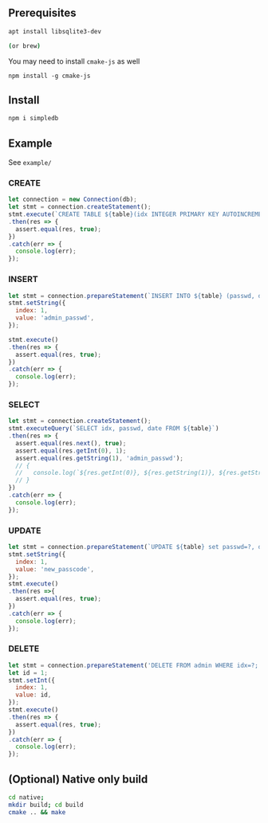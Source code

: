 ## Prerequisites
```bash
apt install libsqlite3-dev

(or brew)
```

You may need to install `cmake-js` as well
```
npm install -g cmake-js
```


## Install
```bash
npm i simpledb
```

## Example
See `example/`

### CREATE
```js
let connection = new Connection(db);
let stmt = connection.createStatement();
stmt.execute(`CREATE TABLE ${table}(idx INTEGER PRIMARY KEY AUTOINCREMENT, passwd TEXT, date DATETIME);`)
.then(res => {
  assert.equal(res, true);
})
.catch(err => {
  console.log(err);
});
```

### INSERT
```js
let stmt = connection.prepareStatement(`INSERT INTO ${table} (passwd, date) VALUES(?,datetime(\'now\',\'localtime\'));`);
stmt.setString({
  index: 1,
  value: 'admin_passwd',
});

stmt.execute()
.then(res => {
  assert.equal(res, true);
})
.catch(err => {
  console.log(err);
});
```

### SELECT
```js
let stmt = connection.createStatement();
stmt.executeQuery(`SELECT idx, passwd, date FROM ${table}`)
.then(res => {
  assert.equal(res.next(), true);
  assert.equal(res.getInt(0), 1);
  assert.equal(res.getString(1), 'admin_passwd');
  // {
  //   console.log(`${res.getInt(0)}, ${res.getString(1)}, ${res.getString(2)}`);
  // }
})
.catch(err => {
  console.log(err);
});
```

### UPDATE
```js
let stmt = connection.prepareStatement(`UPDATE ${table} set passwd=?, date=datetime(\'now\',\'localtime\') WHERE idx=1;`);
stmt.setString({
  index: 1,
  value: 'new_passcode',
});
stmt.execute()
.then(res =>{
  assert.equal(res, true);
})
.catch(err => {
  console.log(err);
});
```

### DELETE
```js
let stmt = connection.prepareStatement('DELETE FROM admin WHERE idx=?;');
let id = 1;
stmt.setInt({
  index: 1,
  value: id,
});
stmt.execute()
.then(res => {
  assert.equal(res, true);
})
.catch(err => {
  console.log(err);
});
```


## (Optional) Native only build
```bash
cd native;
mkdir build; cd build
cmake .. && make
```
